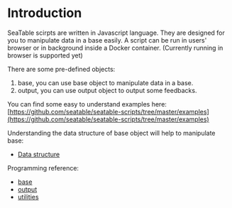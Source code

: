 # Introduction

SeaTable scirpts are written in Javascript language. They are designed for you to manipulate data in a base easily. A script can be run in users' browser or in background inside a Docker container. (Currently running in browser is supported yet)

There are some pre-defined objects:

1. base, you can use base object to manipulate data in a base.
2. output, you can use output object to output some feedbacks.

You can find some easy to understand examples here: [https://github.com/seatable/seatable-scripts/tree/master/examples](https://github.com/seatable/seatable-scripts/tree/master/examples)

Understanding the data structure of base object will help to manipulate base:

* [Data structure](data-structure.md)

Programming reference:

* [base](base.md)
* [output](output.md)
* [utilities](utils.md)
